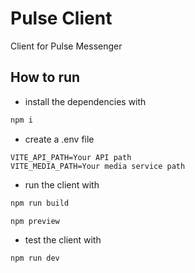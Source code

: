 # Pulse Client

Client for Pulse Messenger

## How to run

- install the dependencies with

```bash
npm i
```
  
- create a .env file

```env
VITE_API_PATH=Your API path
VITE_MEDIA_PATH=Your media service path
```

- run the client with

```bash
npm run build

npm preview
```

- test the client with

```bash
npm run dev
```
